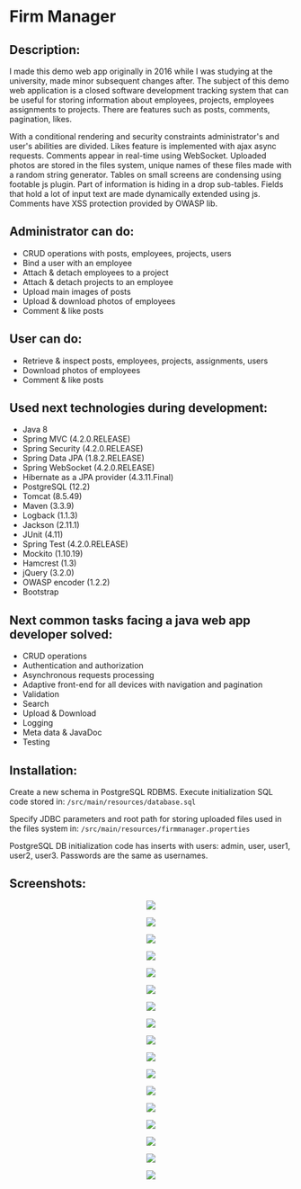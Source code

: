 # Firm Manager 
## Description:
I made this demo web app originally in 2016 while I was studying at the university, made minor subsequent changes after.
The subject of this demo web application is a closed software development tracking system 
that can be useful for storing information about employees, projects, employees assignments to projects. 
There are features such as posts, comments, pagination, likes.

With a conditional rendering and security constraints administrator's and user's abilities are divided. 
Likes feature is implemented with ajax async requests. Comments appear in real-time using WebSocket. Uploaded photos are stored in the files system, unique names of these files made with a random string generator. 
Tables on small screens are condensing using footable js plugin. Part of information is hiding in a drop sub-tables. 
Fields that hold a lot of input text are made dynamically extended using js. Comments have XSS protection provided by OWASP lib.

## Administrator can do:
- CRUD operations with posts, employees, projects, users
- Bind a user with an employee
- Attach & detach employees to a project
- Attach & detach projects to an employee
- Upload main images of posts
- Upload & download photos of employees
- Comment & like posts

## User can do:
- Retrieve & inspect posts, employees, projects, assignments, users
- Download photos of employees
- Comment & like posts

## Used next technologies during development:
- Java 8
- Spring MVC (4.2.0.RELEASE)
- Spring Security (4.2.0.RELEASE)
- Spring Data JPA (1.8.2.RELEASE)
- Spring WebSocket (4.2.0.RELEASE)
- Hibernate as a JPA provider (4.3.11.Final)
- PostgreSQL (12.2)
- Tomcat (8.5.49)
- Maven (3.3.9)
- Logback (1.1.3)
- Jackson (2.11.1)
- JUnit (4.11)
- Spring Test (4.2.0.RELEASE)
- Mockito (1.10.19)
- Hamcrest (1.3)
- jQuery (3.2.0)
- OWASP encoder (1.2.2)
- Bootstrap
   
## Next common tasks facing a java web app developer solved:
- CRUD operations
- Authentication and authorization
- Asynchronous requests processing
- Adaptive front-end for all devices with navigation and pagination
- Validation
- Search
- Upload & Download
- Logging
- Meta data & JavaDoc
- Testing

## Installation:

Create a new schema in PostgreSQL RDBMS. Execute initialization SQL code stored in: 
`/src/main/resources/database.sql`

Specify JDBC parameters and root path for storing uploaded files used in the files system in: 
`/src/main/resources/firmmanager.properties`

PostgreSQL DB initialization code has inserts with users: admin, user, user1, user2, user3. 
Passwords are the same as usernames.

## Screenshots:

<p align="center">
  <img src="https://user-images.githubusercontent.com/26651009/88971975-8594e100-d2bd-11ea-8dd2-3b057dadd3a3.png" />
</p>

<p align="center">
  <img src="https://user-images.githubusercontent.com/26651009/88971991-8b8ac200-d2bd-11ea-8063-1afef26191ba.png" />
</p>

<p align="center">
  <img src="https://user-images.githubusercontent.com/26651009/89167421-156bb100-d584-11ea-9392-2c2f5c9c534d.png" />
</p>

<p align="center">
  <img src="https://user-images.githubusercontent.com/26651009/89167429-17357480-d584-11ea-9290-ef7479e163c9.png" />
</p>

<p align="center">
  <img src="https://user-images.githubusercontent.com/26651009/89167434-18ff3800-d584-11ea-8963-8d14b901343e.png" />
</p>

<p align="center">
  <img src="https://user-images.githubusercontent.com/26651009/89167442-1ac8fb80-d584-11ea-8fc8-e556d85a0602.png" />
</p>

<p align="center">
  <img src="https://user-images.githubusercontent.com/26651009/89167453-1bfa2880-d584-11ea-8dc4-bba351a6c75d.png" />
</p>

<p align="center">
  <img src="https://user-images.githubusercontent.com/26651009/89167464-1dc3ec00-d584-11ea-9cb1-cfab3f2786e4.png" />
</p>

<p align="center">
  <img src="https://user-images.githubusercontent.com/26651009/89167469-1ef51900-d584-11ea-993d-97625471afac.png" />
</p>

<p align="center">
  <img src="https://user-images.githubusercontent.com/26651009/88972029-9cd3ce80-d2bd-11ea-9bcb-875355bceb3e.png" />
</p>

<p align="center">
  <img src="https://user-images.githubusercontent.com/26651009/88972032-9e9d9200-d2bd-11ea-9fce-61c8a6709a69.png" />
</p>

<p align="center">
  <img src="https://user-images.githubusercontent.com/26651009/88972037-a1988280-d2bd-11ea-9434-b57e20d80224.png" />
</p>

<p align="center">
  <img src="https://user-images.githubusercontent.com/26651009/88972041-a2c9af80-d2bd-11ea-8794-2d227dedf46d.png" />
</p>

<p align="center">
  <img src="https://user-images.githubusercontent.com/26651009/88972045-a4937300-d2bd-11ea-981a-40092b2a1169.png" />
</p>

<p align="center">
  <img src="https://user-images.githubusercontent.com/26651009/88972048-a65d3680-d2bd-11ea-991d-6545b149448e.png" />
</p>

<p align="center">
  <img src="https://user-images.githubusercontent.com/26651009/88972054-a78e6380-d2bd-11ea-866e-a1c2ca44fdce.png" />
</p>

<p align="center">
  <img src="https://user-images.githubusercontent.com/26651009/88973065-351e8300-d2bf-11ea-8829-3ca3b3ed2a66.png" />
</p>



